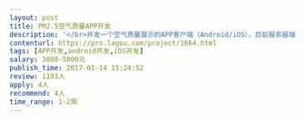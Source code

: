 ```yaml
---                
layout: post       
title: PM2.5空气质量APP开发           
description: '</br>开发一个空气质量展示的APP客户端（Android/iOS），目前服务器端已经开发完成，需求：</br>1、展示用户拥有的设备</br>2、查看每个设备的空气质量指数、当前数值、图表展示</br>3、空气质量超过设定值时推送消息</br>4、其他需求接单后详细沟通</br></br>安卓版、iOS开发、发布都需要帮忙做</br>希望有开发案例的团队</br>'     
contenturl: https://pro.lagou.com/project/1664.html      
tags: [APP开发,android开发,iOS开发]            
salary: 3000-5000元          
publish_time: 2017-01-14 15:24:52         
review: 1193人                   
apply: 4人                   
recommend: 4人                   
time_range: 1-2周              
---                 
```

